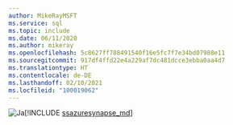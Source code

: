 ```yaml
---
author: MikeRayMSFT
ms.service: sql
ms.topic: include
ms.date: 06/11/2020
ms.author: mikeray
ms.openlocfilehash: 5c8627ff788491540f16e5fc7f7e34bd07988e11
ms.sourcegitcommit: 917df4ffd22e4a229af7dc481dcce3ebba0aa4d7
ms.translationtype: HT
ms.contentlocale: de-DE
ms.lasthandoff: 02/10/2021
ms.locfileid: "100019062"
---
```

<Token>![Ja](../media/yes-icon.png)[!INCLUDE [ssazuresynapse_md](../ssazuresynapse_md.md)]</Token>

